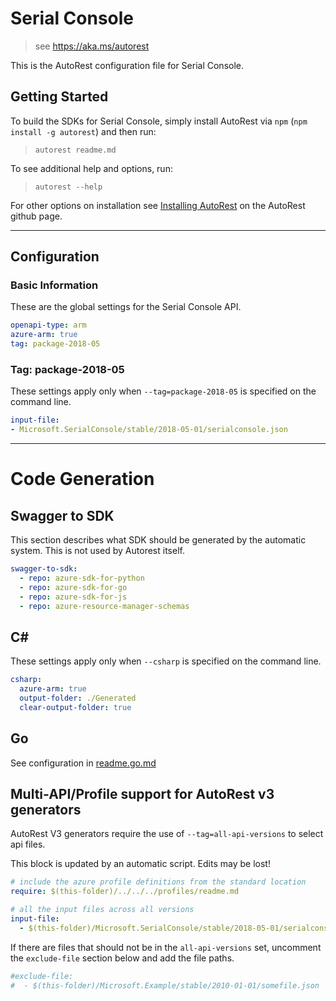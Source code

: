 # Serial Console
> see https://aka.ms/autorest

This is the AutoRest configuration file for Serial Console.

## Getting Started
To build the SDKs for Serial Console, simply install AutoRest via `npm` (`npm install -g autorest`) and then run:
> `autorest readme.md`

To see additional help and options, run:
> `autorest --help`

For other options on installation see [Installing AutoRest](https://aka.ms/autorest/install) on the AutoRest github page.

---

## Configuration

### Basic Information
These are the global settings for the Serial Console API.

``` yaml
openapi-type: arm
azure-arm: true
tag: package-2018-05
```

### Tag: package-2018-05

These settings apply only when `--tag=package-2018-05` is specified on the command line.

``` yaml $(tag) == 'package-2018-05'
input-file:
- Microsoft.SerialConsole/stable/2018-05-01/serialconsole.json
```

---
# Code Generation

## Swagger to SDK

This section describes what SDK should be generated by the automatic system.
This is not used by Autorest itself.

``` yaml $(swagger-to-sdk)
swagger-to-sdk:
  - repo: azure-sdk-for-python
  - repo: azure-sdk-for-go
  - repo: azure-sdk-for-js
  - repo: azure-resource-manager-schemas
```

## C#

These settings apply only when `--csharp` is specified on the command line.

``` yaml $(csharp)
csharp:
  azure-arm: true
  output-folder: ./Generated
  clear-output-folder: true
```

## Go

See configuration in [readme.go.md](./readme.go.md)

## Multi-API/Profile support for AutoRest v3 generators 

AutoRest V3 generators require the use of `--tag=all-api-versions` to select api files.

This block is updated by an automatic script. Edits may be lost!

``` yaml $(tag) == 'all-api-versions' /* autogenerated */
# include the azure profile definitions from the standard location
require: $(this-folder)/../../../profiles/readme.md

# all the input files across all versions
input-file:
  - $(this-folder)/Microsoft.SerialConsole/stable/2018-05-01/serialconsole.json

```

If there are files that should not be in the `all-api-versions` set, 
uncomment the  `exclude-file` section below and add the file paths.

``` yaml $(tag) == 'all-api-versions'
#exclude-file: 
#  - $(this-folder)/Microsoft.Example/stable/2010-01-01/somefile.json
```

